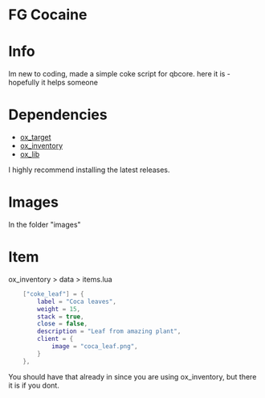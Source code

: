 # FG Cocaine 
# Info
Im new to coding, made a simple coke script for qbcore. here it is - hopefully it helps someone


# Dependencies
- [ox_target](https://github.com/overextended/ox_target/releases/tag/v1.16.0)
- [ox_inventory](https://github.com/overextended/ox_inventory/releases/tag/v2.40.2)
- [ox_lib](https://github.com/overextended/ox_lib/releases/tag/v3.23.1)

I highly recommend installing the latest releases.

# Images
In the folder "images"

# Item 
ox_inventory > data > items.lua
```lua
	["coke_leaf"] = {
		label = "Coca leaves",
		weight = 15,
		stack = true,
		close = false,
		description = "Leaf from amazing plant",
		client = {
			image = "coca_leaf.png",
		}
	},
```
You should have that already in since you are using ox_inventory, but there it is if you dont.